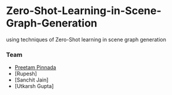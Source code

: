 # Zero-Shot-Learning-in-Scene-Graph-Generation

using techniques of Zero-Shot learning in scene graph generation

### Team
* [Preetam Pinnada](https://github.com/Preetam25)
* [Rupesh]
* [Sanchit Jain] 
* [Utkarsh Gupta]

